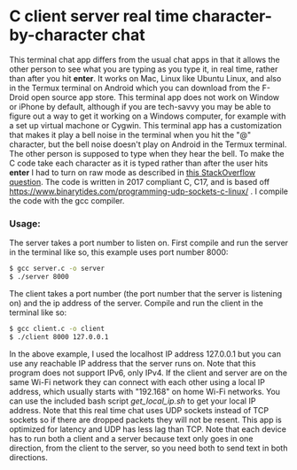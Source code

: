 # C client server real time character-by-character chat
This terminal chat app differs from the usual chat apps in that it allows the other person to see what you are typing as you type it, in real time, rather than after you hit **enter**. It works on Mac, Linux like Ubuntu Linux, and also in the Termux terminal on Android which you can download from the F-Droid open source app store. This terminal app does not work on Window or iPhone by default, although if you are tech-savvy you may be able to figure out a way to get it working on a Windows computer, for example with a set up virtual machone or Cygwin. This terminal app has a customization that makes it play a bell noise in the terminal when you hit the "@" character, but the bell noise doesn't play on Android in the Termux terminal. The other person is supposed to type when they hear the bell. To make the C code take each character as it is typed rather than after the user hits **enter** I had to turn on raw mode as described in [this StackOverflow question](https://stackoverflow.com/a/1799024). The code is written in 2017 compliant C, C17, and is based off https://www.binarytides.com/programming-udp-sockets-c-linux/ . I compile the code with the gcc compiler.

### Usage:

The server takes a port number to listen on. First compile and run the server in the terminal like so, this example uses port number 8000:

```bash
$ gcc server.c -o server
$ ./server 8000
```

The client takes a port number (the port number that the server is listening on) and the ip address of the server. Compile and run the client in the terminal like so:

```bash
$ gcc client.c -o client
$ ./client 8000 127.0.0.1
```

In the above example, I used the localhost IP address 127.0.0.1 but you can use any reachable IP address that the server runs on. Note that this program does not support IPv6, only IPv4. If the client and server are on the same Wi-Fi network they can connect with each other using a local IP address, which usually starts with "192.168" on home Wi-Fi networks. You can use the included bash script *get_local_ip.sh* to get your local IP address. Note that this real time chat uses UDP sockets instead of TCP sockets so if there are dropped packets they will not be resent. This app is optimized for latency and UDP has less lag than TCP. Note that each device has to run both a client and a server because text only goes in one direction, from the client to the server, so you need both to send text in both directions.
